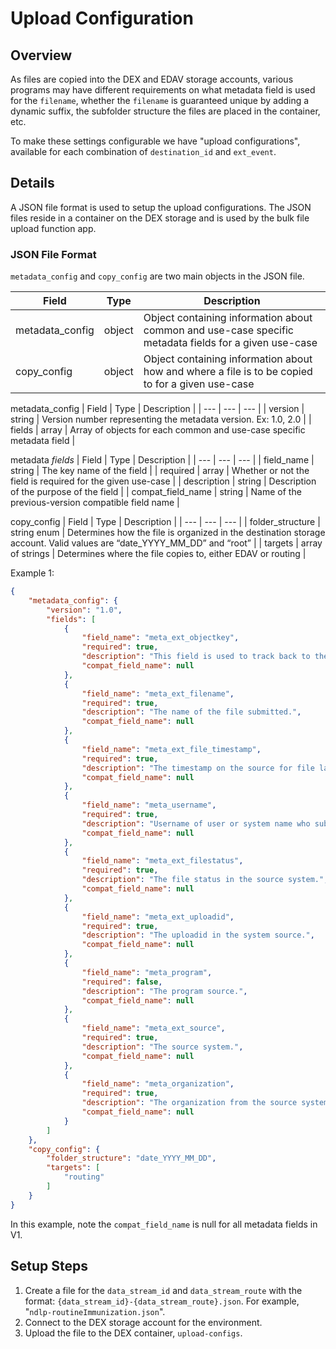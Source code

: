 # Upload Configuration

## Overview
As files are copied into the DEX and EDAV storage accounts, various programs may have different requirements on what metadata field is used for the `filename`, whether the `filename` is guaranteed unique by adding a dynamic suffix, the subfolder structure the files are placed in the container, etc.

To make these settings configurable we have "upload configurations", available for each combination of `destination_id` and `ext_event`.

## Details
A JSON file format is used to setup the upload configurations.  The JSON files reside in a container on the DEX storage and is used by the bulk file upload function app.

### JSON File Format

`metadata_config` and `copy_config` are two main objects in the JSON file. 

| Field | Type | Description | 
| --- | --- | --- |
| metadata_config | object | Object containing information about common and use-case specific metadata fields for a given use-case |
| copy_config | object | Object containing information about how and where a file is to be copied to for a given use-case |



metadata_config
| Field | Type | Description | 
| --- | --- | --- |
| version | string | Version number representing the metadata version.  Ex: 1.0, 2.0 |
| fields | array | Array of objects for each common and use-case specific metadata field |



metadata <em>fields</em>
| Field | Type | Description | 
| --- | --- | --- |
| field_name | string | The key name of the field |
| required | array | Whether or not the field is required for the given use-case |
| description | string | Description of the purpose of the field |
| compat_field_name | string | Name of the previous-version compatible field name |


copy_config
| Field | Type | Description | 
| --- | --- | --- |
| folder_structure | string enum | Determines how the file is organized in the destination storage account.  Valid values are “date_YYYY_MM_DD”  and “root” |
| targets | array of strings | Determines where the file copies to, either EDAV or routing |


Example 1:
```json
{
	"metadata_config": {
		"version": "1.0",
		"fields": [
			{
				"field_name": "meta_ext_objectkey",
				"required": true,
				"description": "This field is used to track back to the source objectid.",
				"compat_field_name": null
			},
			{
				"field_name": "meta_ext_filename",
				"required": true,
				"description": "The name of the file submitted.",
				"compat_field_name": null
			},
			{
				"field_name": "meta_ext_file_timestamp",
				"required": true,
				"description": "The timestamp on the source for file last modified.",
				"compat_field_name": null
			},
			{
				"field_name": "meta_username",
				"required": true,
				"description": "Username of user or system name who submitted the file.",
				"compat_field_name": null
			},
			{
				"field_name": "meta_ext_filestatus",
				"required": true,
				"description": "The file status in the source system.",
				"compat_field_name": null
			},
			{
				"field_name": "meta_ext_uploadid",
				"required": true,
				"description": "The uploadid in the system source.",
				"compat_field_name": null
			},
			{
				"field_name": "meta_program",
				"required": false,
				"description": "The program source.",
				"compat_field_name": null
			},
			{
				"field_name": "meta_ext_source",
				"required": true,
				"description": "The source system.",
				"compat_field_name": null
			},
			{
				"field_name": "meta_organization",
				"required": true,
				"description": "The organization from the source system.",
				"compat_field_name": null
			}
		]
	},
	"copy_config": {
		"folder_structure": "date_YYYY_MM_DD",
		"targets": [
			"routing"
		]
	}
}
```
In this example, note the `compat_field_name` is null for all metadata fields in V1. 

## Setup Steps

1. Create a file for the `data_stream_id` and `data_stream_route` with the format: ```{data_stream_id}-{data_stream_route}.json```. For example, "```ndlp-routineImmunization.json```".
2. Connect to the DEX storage account for the environment.
3. Upload the file to the DEX container, ```upload-configs```.
